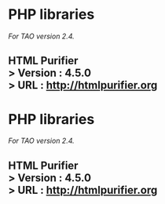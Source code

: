 <!--
author:
    - 'Somsack Sipasseuth'
created_at: '2013-02-27 10:58:34'
updated_at: '2013-02-27 11:27:25'
-->

PHP libraries
=============

*For TAO version 2.4.*

HTML Purifier\
\> **Version** : 4.5.0\
\> **URL** : http://htmlpurifier.org
------------------------------------
PHP libraries
=============

*For TAO version 2.4.*

HTML Purifier\
\> **Version** : 4.5.0\
\> **URL** : http://htmlpurifier.org
------------------------------------

